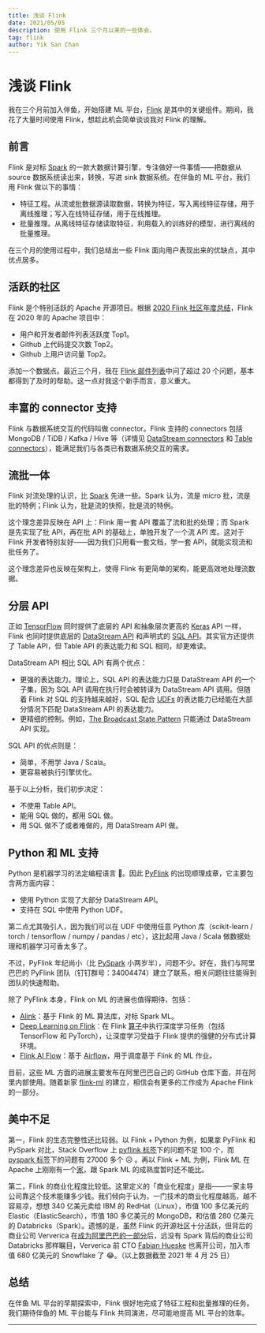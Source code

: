 ```yaml
---
title: 浅谈 Flink
date: 2021/05/05
description: 使用 Flink 三个月以来的一些体会。
tag: flink
author: Yik San Chan
---
```


# 浅谈 Flink

我在三个月前加入伴鱼，开始搭建 ML 平台，[Flink](https://flink.apache.org/) 是其中的关键组件。期间，我花了大量时间使用 Flink，想趁此机会简单谈谈我对 Flink 的理解。

## 前言

Flink 是对标 [Spark](https://spark.apache.org/) 的一款大数据计算引擎，专注做好一件事情——把数据从 source 数据系统读出来，转换，写进 sink 数据系统。在伴鱼的 ML 平台，我们用 Flink 做以下的事情：

- 特征工程。从流或批数据源读取数据，转换为特征，写入离线特征存储，用于离线推理；写入在线特征存储，用于在线推理。
- 批量推理。从离线特征存储读取特征，利用载入的训练好的模型，进行离线的批量推理。

在三个月的使用过程中，我们总结出一些 Flink 面向用户表现出来的优缺点，其中优点居多。

## 活跃的社区

Flink 是个特别活跃的 Apache 开源项目。根据 [2020 Flink 社区年度总结](https://segmentfault.com/a/1190000039037343)，Flink 在 2020 年的 Apache 项目中：

- 用户和开发者邮件列表活跃度 Top1。
- Github 上代码提交次数 Top2。
- Github 上用户访问量 Top2。

添加一个数据点。最近三个月，我在 [Flink 邮件列表](http://apache-flink-user-mailing-list-archive.2336050.n4.nabble.com/)中问了超过 20 个问题，基本都得到了及时的帮助。这一点对我这个新手而言，意义重大。

## 丰富的 connector 支持

Flink 与数据系统交互的代码叫做 connector。Flink 支持的 connectors 包括 MongoDB / TiDB / Kafka / Hive 等（详情见 [DataStream connectors](https://ci.apache.org/projects/flink/flink-docs-stable/dev/connectors/) 和 [Table connectors](https://ci.apache.org/projects/flink/flink-docs-stable/dev/table/connectors/#supported-connectors)），能满足我们与各类已有数据系统交互的需求。

## 流批一体

Flink 对流处理的认识，比 [Spark](https://spark.apache.org/) 先进一些。Spark 认为，流是 micro 批，流是批的特例；Flink 认为，批是流的快照，批是流的特例。

这个理念差异反映在 API 上：Flink 用一套 API 覆盖了流和批的处理；而 Spark 是先实现了批 API，再在批 API 的基础上，单独开发了一个流 API 库。这对于 Flink 开发者特别友好——因为我们只用看一套文档，学一套 API，就能实现流和批任务了。

这个理念差异也反映在架构上，使得 Flink 有更简单的架构，能更高效地处理流数据。

## 分层 API

正如 [TensorFlow](https://www.tensorflow.org/) 同时提供了底层的 API 和抽象层次更高的 [Keras](https://keras.io/) API 一样，Flink 也同时提供底层的 [DataStream API](https://ci.apache.org/projects/flink/flink-docs-stable/dev/datastream_api.html) 和声明式的 [SQL API](https://ci.apache.org/projects/flink/flink-docs-release-1.12/dev/table/)。其实官方还提供了 Table API，但 Table API 的表达能力和 SQL 相同，却更难读。

DataStream API 相比 SQL API 有两个优点：

- 更强的表达能力。理论上，SQL API 的表达能力只是 DataStream API 的一个子集，因为 SQL API 调用在执行时会被转译为 DataStream API 调用。但随着 Flink 对 SQL 的支持越来越好，SQL 配合 [UDFs](https://ci.apache.org/projects/flink/flink-docs-stable/dev/table/functions/udfs.html) 的表达能力已经能在大部分情况下匹配 DataStream API 的表达能力。
- 更精细的控制。例如，[The Broadcast State Pattern](https://ci.apache.org/projects/flink/flink-docs-release-1.12/dev/stream/state/broadcast_state.html) 只能通过 DataStream API 实现。

SQL API 的优点则是：

- 简单，不用学 Java / Scala。
- 更容易被执行引擎优化。

基于以上分析，我们初步决定：

- 不使用 Table API。
- 能用 SQL 做的，都用 SQL 做。
- 用 SQL 做不了或者难做的，用 DataStream API 做。

## Python 和 ML 支持

Python 是机器学习的法定编程语言 🐶。因此 [PyFlink](https://ci.apache.org/projects/flink/flink-docs-release-1.12/dev/python/) 的出现顺理成章，它主要包含两方面内容：

- 使用 Python 实现了大部分 DataStream API。
- 支持在 SQL 中使用 Python UDF。

第二点尤其吸引人，因为我们可以在 UDF 中使用任意 Python 库（scikit-learn / torch / tensorflow / numpy / pandas / etc），这比起用 Java / Scala 做数据处理和机器学习可香太多了。

不过，PyFlink 年纪尚小（比 [PySpark](https://spark.apache.org/docs/latest/api/python/index.html) 小两岁半），问题不少。好在，我们与阿里巴巴的 PyFlink 团队（钉钉群号：34004474）建立了联系，相关问题往往能得到团队的快速帮助。

除了 PyFlink 本身，Flink on ML 的进展也值得期待，包括：

- [Alink](https://github.com/alibaba/Alink)：基于 Flink 的 ML 算法库，对标 Spark ML。
- [Deep Learning on Flink](https://github.com/alibaba/flink-ai-extended/tree/master/deep-learning-on-flink)：在 Flink [算子](https://ci.apache.org/projects/flink/flink-docs-release-1.13/docs/dev/datastream/operators/overview/)中执行深度学习任务（包括 TensorFlow 和 PyTorch），让深度学习受益于 Flink 提供的强健的分布式计算环境。
- [Flink AI Flow](https://github.com/alibaba/flink-ai-extended/tree/master/flink-ai-flow)：基于 [Airflow](http://airflow.apache.org/)，用于调度基于 Flink 的 ML 作业。

目前，这些 ML 方面的进展主要发布在阿里巴巴自己的 GitHub 仓库下面，并在阿里内部使用。随着新家 [flink-ml](https://github.com/apache/flink-ml) 的建立，相信会有更多的工作成为 Apache Flink 的一部分。

## 美中不足

第一，Flink 的生态完整性还比较弱。以 Flink + Python 为例，如果拿 PyFlink 和 PySpark 对比，Stack Overflow 上 [pyflink 标签](https://stackoverflow.com/questions/tagged/pyflink)下的问题不足 100 个，而 [pyspark 标签](https://stackoverflow.com/questions/tagged/pyspark)下的问题有 27000 多个 😥 。再以 Flink + ML 为例，Flink ML 在 Apache 上刚刚有一个[家](https://github.com/apache/flink-ml)，跟 Spark ML 的成熟度暂时还不能比。

第二，Flink 的商业化程度比较低。这里定义的「商业化程度」是指——一家主导公司靠这个技术能赚多少钱。我们倾向于认为，一门技术的商业化程度越高，越不容易凉，想想 340 亿美元卖给 IBM 的 RedHat（Linux），市值 100 多亿美元的 Elastic（ElasticSearch），市值 180 多亿美元的 MongoDB，和估值 280 亿美元的 Databricks（Spark）。遗憾的是，虽然 Flink 的开源社区十分活跃，但背后的商业公司 Ververica 在[成为阿里巴巴的一部分](https://techcrunch.com/2019/01/08/alibaba-data-artisans/)后，远没有 Spark 背后的商业公司 Databricks 那样瞩目，Ververica 前 CTO [Fabian Hueske](https://github.com/fhueske) 也离开公司，加入市值 680 亿美元的 Snowflake 了 😂。（以上数据截至 2021 年 4 月 25 日）

## 总结

在伴鱼 ML 平台的早期探索中，Flink 很好地完成了特征工程和批量推理的任务。我们期待伴鱼的 ML 平台能与 Flink 共同演进，尽可能地提高 ML 平台的效率。

---
